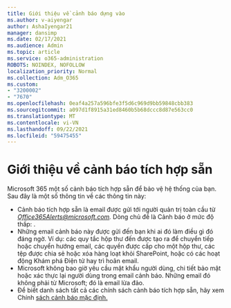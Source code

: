 ```yaml
---
title: Giới thiệu về cảnh báo dựng vào
ms.author: v-aiyengar
author: AshaIyengar21
manager: dansimp
ms.date: 02/17/2021
ms.audience: Admin
ms.topic: article
ms.service: o365-administration
ROBOTS: NOINDEX, NOFOLLOW
localization_priority: Normal
ms.collection: Adm_O365
ms.custom:
- "3200002"
- "7670"
ms.openlocfilehash: 0eaf4a257a596bfe3f5d6c969d9bb59848cbb383
ms.sourcegitcommit: a097d1f8915a31ed8460b5b68dccc8d87e563cc0
ms.translationtype: MT
ms.contentlocale: vi-VN
ms.lasthandoff: 09/22/2021
ms.locfileid: "59475455"
---
```

# <a name="about-built-in-alerts"></a>Giới thiệu về cảnh báo tích hợp sẵn

Microsoft 365 một số cảnh báo tích hợp sẵn để bảo vệ hệ thống của bạn. Sau đây là một số thông tin về các thông tin này:

- Cảnh báo tích hợp sẵn là email được gửi tới người quản trị toàn cầu từ *Office365Alerts@microsoft.com.* Dòng chủ đề là Cảnh báo ở mức độ thấp: <name of alert policy> .
- Những email cảnh báo này được gửi đến bạn khi ai đó làm điều gì đó đáng ngờ. Ví dụ: các quy tắc hộp thư đến được tạo ra để chuyển tiếp hoặc chuyển hướng email, các quyền được cấp cho một hộp thư, các tệp được chia sẻ hoặc xóa hàng loạt khỏi SharePoint, hoặc có các hoạt động Khám phá Điện tử hay trì hoãn email.
- Microsoft không bao giờ yêu cầu mật khẩu người dùng, chi tiết bảo mật hoặc xác thực lại người dùng trong email cảnh báo. Những email đó không phải từ Microsoft; đó là email lừa đảo.
- Để biết danh sách tất cả các chính sách cảnh báo tích hợp sẵn, hãy xem Chính [sách cảnh báo mặc định.](https://go.microsoft.com/fwlink/?linkid=2103170)
